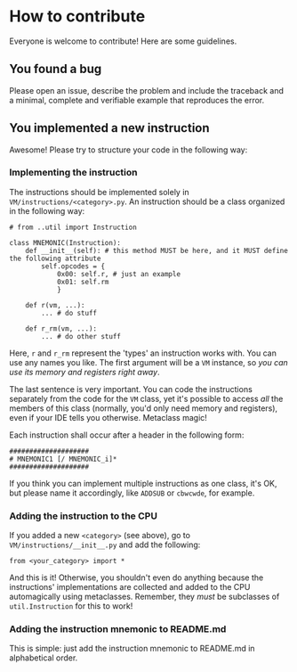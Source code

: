 # How to contribute

Everyone is welcome to contribute! Here are some guidelines.

## You found a bug

Please open an issue, describe the problem and include the traceback and a minimal, complete and verifiable example that reproduces the error.

## You implemented a new instruction

Awesome! Please try to structure your code in the following way:

### Implementing the instruction

The instructions should be implemented solely in `VM/instructions/<category>.py`. An instruction should be a class organized in the following way:

    # from ..util import Instruction

    class MNEMONIC(Instruction):
        def __init__(self): # this method MUST be here, and it MUST define the following attribute
            self.opcodes = {
                0x00: self.r, # just an example
                0x01: self.rm
                }

        def r(vm, ...):
            ... # do stuff

        def r_rm(vm, ...):
            ... # do other stuff
            
            
Here, `r` and `r_rm` represent the 'types' an instruction works with. You can use any names you like. The first argument will be a `VM` instance, so _you can use its memory and registers right away_.

The last sentence is very important. You can code the instructions separately from the code for the `VM` class, yet it's possible to access _all_ the members of this class (normally, you'd only need memory and registers), even if your IDE tells you otherwise. Metaclass magic!

Each instruction shall occur after a header in the following form:

    ####################
    # MNEMONIC1 [/ MNEMONIC_i]*
    ####################
    
If you think you can implement multiple instructions as one class, it's OK, but please name it accordingly, like `ADDSUB` or `cbwcwde`, for example.

### Adding the instruction to the CPU

If you added a new `<category>` (see above), go to `VM/instructions/__init__.py` and add the following:

    from <your_category> import *

And this is it! Otherwise, you shouldn't even do anything because the instructions' implementations are collected and added to the CPU automagically using metaclasses. Remember, they _must_ be subclasses of `util.Instruction` for this to work!

### Adding the instruction mnemonic to README.md

This is simple: just add the instruction mnemonic to README.md in alphabetical order.
